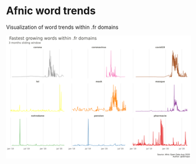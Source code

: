 # Afnic word trends
Visualization of word trends within .fr domains

<img src="output/20200925_afnic_trends.png" width = "750">
